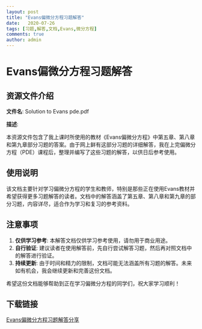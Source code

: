 ```yaml
---
layout: post
title: "Evans偏微分方程习题解答"
date:   2020-07-26
tags: [习题,解答,文档,Evans,微分方程]
comments: true
author: admin
---
```

# Evans偏微分方程习题解答

## 资源文件介绍

**文件名**: Solution to Evans pde.pdf

**描述**: 

本资源文件包含了我上课时所使用的教材《Evans偏微分方程》中第五章、第八章和第九章部分习题的答案。由于网上鲜有这部分习题的详细解答，我在上完偏微分方程（PDE）课程后，整理并编写了这些习题的解答，以供日后参考使用。

## 使用说明

该文档主要针对学习偏微分方程的学生和教师，特别是那些正在使用Evans教材并希望获得更多习题解答的读者。文档中的解答涵盖了第五章、第八章和第九章的部分习题，内容详尽，适合作为学习和复习的参考资料。

## 注意事项

1. **仅供学习参考**: 本解答文档仅供学习参考使用，请勿用于商业用途。
2. **自行验证**: 建议读者在使用解答前，先自行尝试解答习题，然后再对照文档中的解答进行验证。
3. **持续更新**: 由于时间和精力的限制，文档可能无法涵盖所有习题的解答。未来如有机会，我会继续更新和完善这份文档。

希望这份文档能够帮助到正在学习偏微分方程的同学们，祝大家学习顺利！

## 下载链接

[Evans偏微分方程习题解答分享](https://pan.quark.cn/s/0e01eb477cdc)